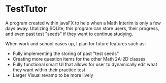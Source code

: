 # TestTutor

A program created within javaFX to help when a Math Interim is only a few days away. Utalizing SQLite, this program can store users, their progress, and even past test "seeds" if they want to continue studying.

When work and school eases up, I plan for future features such as: 
- Fully implementing the storing of past "test seeds"
- Creating more question items for the other Math 2A-2D classes
- Fully functional smart UI that allows for user to dynamically edit what they want within their practice test
- Larger Visual revamp to be more lively
